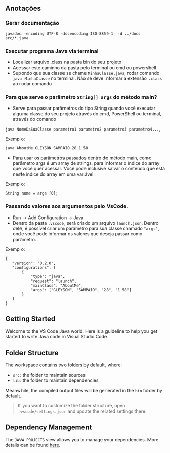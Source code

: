 ## Anotações

### Gerar documentação

`javadoc -encoding UTF-8 -docencoding ISO-8859-1  -d ../docs  src/*.java`

### Executar programa Java via terminal

 - Localizar arquivo .class na pasta bin do seu projeto
 - Acessar este caminho da pasta pelo terminal ou cmd ou powershell
 - Supondo que sua classe se chame `MinhaClasse.java`, rodar comando `java MinhaClasse` no terminal. Não se deve informar a extensão `.class` ao rodar comando

### Para que serve o parâmetro `String[] args` do método main?

 - Serve para passar parâmetros do tipo String quando você executar alguma classe do seu projeto através do cmd, PowerShell ou terminal, através do comando
 
 `java NomeDaSuaClasse parametro1 parametro2 parametro3 parametro4...`,

 Exemplo:

 `java AboutMe GLEYSON SAMPAIO 28 1.58`

  - Para usar os parâmetros passados dentro do método main, como parâmetro args é um array de strings, para informar o índice do array que você quer acessar. Você pode inclusive salvar o conteúdo que está neste índice do array em uma variável.

  Exemplo:

  `String nome = args [0];`

### Passando valores aos argumentos pelo VsCode.

 - Run -> Add Configuration -> Java
 - Dentro da pasta `.vscode`, será criado um arquivo `launch.json`. Dentro dele, é possível criar um parâmetro para sua classe chamado `"args"`, onde você pode informar os valores que deseja passar como parâmetro.

 Exemplo:

 ```
 {
    "version": "0.2.0",
    "configurations": [
        {
            "type": "java",
            "request": "launch",
            "mainClass": "AboutMe",
            "args": ["GLEYSON", "SAMPAIO", "28", "1.58"]
        }
    ]
}
 ```

## Getting Started

Welcome to the VS Code Java world. Here is a guideline to help you get started to write Java code in Visual Studio Code.

## Folder Structure

The workspace contains two folders by default, where:

- `src`: the folder to maintain sources
- `lib`: the folder to maintain dependencies

Meanwhile, the compiled output files will be generated in the `bin` folder by default.

> If you want to customize the folder structure, open `.vscode/settings.json` and update the related settings there.

## Dependency Management

The `JAVA PROJECTS` view allows you to manage your dependencies. More details can be found [here](https://github.com/microsoft/vscode-java-dependency#manage-dependencies).
